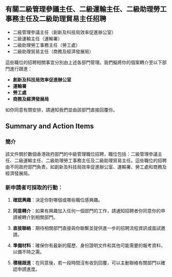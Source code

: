 ## 有關二級管理參議主任、二級運輸主任、二級助理勞工事務主任及二級助理貿易主任招聘

- 二級管理參議主任（創新及科技局效率促進辦公室）
- 二級運輸主任（運輸署）
- 二級助理勞工事務主任（勞工處）
- 二級助理貿易主任（商務及經濟發展局）

這些職位的招聘相關事宜分別由上述各部門管理。我們擬將你的個案轉介至以下部門進行跟進：

- **創新及科技局效率促進辦公室**
- **運輸署**
- **勞工處**
- **商務及經濟發展局**

如你同意有關安排，請通知我們並由該部門直接回覆你。

## Summary and Action Items

### 簡介
該文件關於數個香港政府部門的中級管理職位招聘，職位包括：二級管理參議主任、二級運輸主任、二級助理勞工事務主任及二級助理貿易主任。這些職位的招聘由不同政府部門負責，如創新及科技局效率促進辦公室、運輸署、勞工處和商務及經濟發展局。

### 新申請者可採取的行動：

1. **確認興趣**：決定你對哪個或哪些職位感興趣。
   
2. **同意轉介**：如果有興趣加入任何一個部門的工作，請通知招聘者你同意你的申請被轉介到相關部門。

3. **直接聯絡**：期待相關部門直接與你聯繫並提供進一步的招聘流程資訊或面試邀請。

4. **準備材料**：確保你有最新的履歷、身份證明文件和其他可能需要的報考資料，以備不時之需。

5. **積極跟進**：在同意後，若一段時間沒有收到回覆，可以主動聯絡有關部門以確認申請進度。